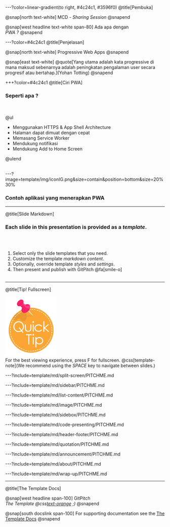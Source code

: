 ---?color=linear-gradient(to right, #4c24c1, #3596f0)
@title[Pembuka]

@snap[north text-white]
MCD - *Sharing Session*
@snapend

@snap[west headline text-white span-80]
Ada apa dengan<br>*PWA ?*
@snapend

---?color=#4c24c1
@title[Penjelasan]

@snap[north text-white]
Progressive Web Apps
@snapend

@snap[east text-white]
@quote[Yang utama adalah kata progressive di mana maksud sebenarnya adalah peningkatan pengalaman user secara progresif atau bertahap.](Yohan Totting)
@snapend

+++?color=#4c24c1
@title[Ciri PWA]

### Seperti apa ?

<br><br>
@ul[](false)
- Menggunakan HTTPS & App Shell Architecture
- Halaman dapat dimuat dengan cepat
- Memasang Service Worker
- Mendukung notifikasi
- Mendukung Add to Home Screen

@ulend
<br><br>

---?image=template/img/iconIG.png&size=contain&position=bottom&size=20% 30%
### Contoh aplikasi yang menerapkan PWA


---

@title[Slide Markdown]

### Each slide in this presentation is provided as a *template*.

<br><br>

1. Select only the slide templates that you need.
1. Customize the template _markdown content_.
1. Optionally, override template _styles_ and _settings_.
1. Then present and publish with GitPitch @fa[smile-o]
<br><br>

---
@title[Tip! Fullscreen]

![TIP](template/img/tip.png)
<br>
For the best viewing experience, press F for fullscreen.
@css[template-note](We recommend using the *SPACE* key to navigate between slides.)

---?include=template/md/split-screen/PITCHME.md

---?include=template/md/sidebar/PITCHME.md

---?include=template/md/list-content/PITCHME.md

---?include=template/md/image/PITCHME.md

---?include=template/md/sidebox/PITCHME.md

---?include=template/md/code-presenting/PITCHME.md

---?include=template/md/header-footer/PITCHME.md

---?include=template/md/quotation/PITCHME.md

---?include=template/md/announcement/PITCHME.md

---?include=template/md/about/PITCHME.md

---?include=template/md/wrap-up/PITCHME.md

---
@title[The Template Docs]

@snap[west headline span-100]
GitPitch<br>*The Template @css[text-orange](End) ;)*
@snapend

@snap[south docslink span-100]
For supporting documentation see the [The Template Docs](https://gitpitch.com/docs/the-template)
@snapend
